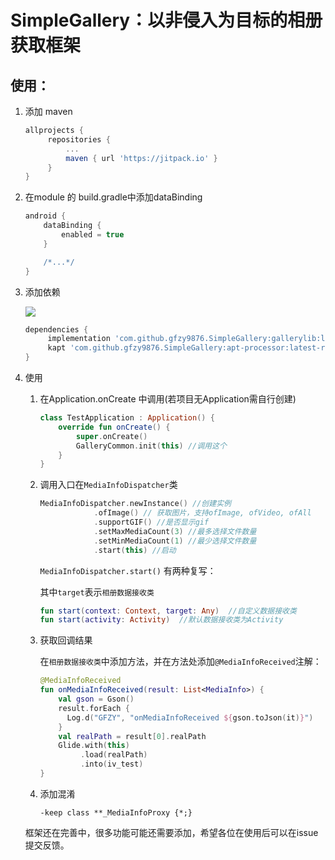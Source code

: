 # SimpleGallery：以非侵入为目标的相册获取框架

## 使用：

1. 添加 maven

   ```groovy
   allprojects {
   		repositories {
   			...
   			maven { url 'https://jitpack.io' }
   		}
   }
   ```

2. 在module 的 build.gradle中添加dataBinding

   ```groovy
   android {
       dataBinding {
           enabled = true
       }

       /*...*/
   }
   ```

3. 添加依赖

   [![](https://jitpack.io/v/gfzy9876/GalleryModel.svg)](https://jitpack.io/#gfzy9876/GalleryModel)

   ```groovy
   dependencies {
     	implementation 'com.github.gfzy9876.SimpleGallery:gallerylib:latest-release'
     	kapt 'com.github.gfzy9876.SimpleGallery:apt-processor:latest-release' //注解解释器
   }
   ```

4. 使用

   1. 在Application.onCreate 中调用(若项目无Application需自行创建)

      ```kotlin
      class TestApplication : Application() {
          override fun onCreate() {
              super.onCreate()
              GalleryCommon.init(this) //调用这个
          }
      }
      ```

   2. 调用入口在`MediaInfoDispatcher`类

      ```kotlin
      MediaInfoDispatcher.newInstance() //创建实例
                  .ofImage() // 获取图片，支持ofImage, ofVideo, ofAll
                  .supportGIF() //是否显示gif
                  .setMaxMediaCount(3) //最多选择文件数量
                  .setMinMediaCount(1) //最少选择文件数量
                  .start(this) //启动


      ```

      `MediaInfoDispatcher.start()` 有两种复写：

      其中`target`表示`相册数据接收类`

      ```kotlin
      fun start(context: Context, target: Any)  //自定义数据接收类
      fun start(activity: Activity)  //默认数据接收类为Activity
      ```

   3. 获取回调结果

      在`相册数据接收类`中添加方法，并在方法处添加`@MediaInfoReceived`注解：

      ```kotlin
      @MediaInfoReceived
      fun onMediaInfoReceived(result: List<MediaInfo>) {
          val gson = Gson()
          result.forEach {
            Log.d("GFZY", "onMediaInfoReceived ${gson.toJson(it)}")
          }
          val realPath = result[0].realPath
          Glide.with(this)
               .load(realPath)
               .into(iv_test)
      }
      ```

   4. 添加混淆

      ```
      -keep class **_MediaInfoProxy {*;}
      ```

   框架还在完善中，很多功能可能还需要添加，希望各位在使用后可以在issue提交反馈。

